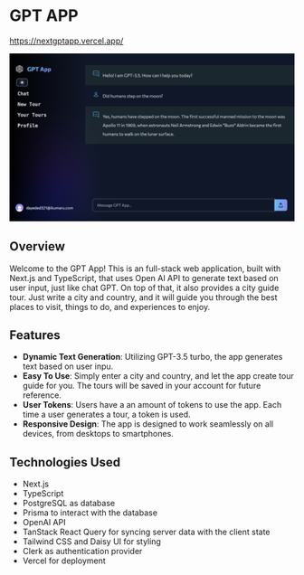 
# GPT APP

https://nextgptapp.vercel.app/

![Screenshot](public/screenshot.png)

## Overview
Welcome to the GPT App!
This is an full-stack web application, built with Next.js and TypeScript, that uses Open AI API to generate text based on user input, just like chat GPT. On top of that, it also provides a city guide tour. Just write a city and country, and it will guide you through the best places to visit, things to do, and experiences to enjoy.

## Features
- **Dynamic Text Generation**: Utilizing GPT-3.5 turbo, the app generates text based on user inpu.
- **Easy To Use**:  Simply enter a city and country, and let the app create tour guide for you. The tours will be saved in your account for future reference.
- **User Tokens**: Users have a an amount of tokens to use the app. Each time a user generates a tour, a token is used.
- **Responsive Design**: The app is designed to work seamlessly on all devices, from desktops to smartphones.

## Technologies Used
- Next.js
- TypeScript
- PostgreSQL as database
- Prisma to interact with the database
- OpenAI API
- TanStack React Query for syncing server data with the client state
- Tailwind CSS and Daisy UI for styling
- Clerk as authentication provider
- Vercel for deployment
